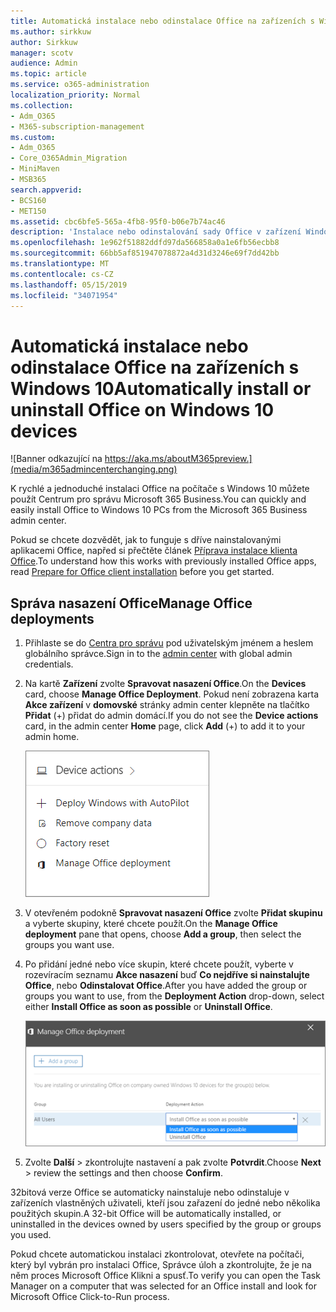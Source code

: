 ```yaml
---
title: Automatická instalace nebo odinstalace Office na zařízeních s Windows 10
ms.author: sirkkuw
author: Sirkkuw
manager: scotv
audience: Admin
ms.topic: article
ms.service: o365-administration
localization_priority: Normal
ms.collection:
- Adm_O365
- M365-subscription-management
ms.custom:
- Adm_O365
- Core_O365Admin_Migration
- MiniMaven
- MSB365
search.appverid:
- BCS160
- MET150
ms.assetid: cbc6bfe5-565a-4fb8-95f0-b06e7b74ac46
description: 'Instalace nebo odinstalování sady Office v zařízení Windows 10 z středisku pro správce Microsoft 365 Business. '
ms.openlocfilehash: 1e962f51882ddfd97da566858a0a1e6fb56ecbb8
ms.sourcegitcommit: 66bb5af851947078872a4d31d3246e69f7dd42bb
ms.translationtype: MT
ms.contentlocale: cs-CZ
ms.lasthandoff: 05/15/2019
ms.locfileid: "34071954"
---
```

# <a name="automatically-install-or-uninstall-office-on-windows-10-devices"></a><span data-ttu-id="52533-103">Automatická instalace nebo odinstalace Office na zařízeních s Windows 10</span><span class="sxs-lookup"><span data-stu-id="52533-103">Automatically install or uninstall Office on Windows 10 devices</span></span>

![Banner odkazující na https://aka.ms/aboutM365preview.](media/m365admincenterchanging.png)

<span data-ttu-id="52533-105">K rychlé a jednoduché instalaci Office na počítače s Windows 10 můžete použít Centrum pro správu Microsoft 365 Business.</span><span class="sxs-lookup"><span data-stu-id="52533-105">You can quickly and easily install Office to Windows 10 PCs from the Microsoft 365 Business admin center.</span></span>
  
<span data-ttu-id="52533-106">Pokud se chcete dozvědět, jak to funguje s dříve nainstalovanými aplikacemi Office, napřed si přečtěte článek [Příprava instalace klienta Office](prepare-for-office-client-deployment.md).</span><span class="sxs-lookup"><span data-stu-id="52533-106">To understand how this works with previously installed Office apps, read [Prepare for Office client installation](prepare-for-office-client-deployment.md) before you get started.</span></span> 
  
## <a name="manage-office-deployments"></a><span data-ttu-id="52533-107">Správa nasazení Office</span><span class="sxs-lookup"><span data-stu-id="52533-107">Manage Office deployments</span></span>

1. <span data-ttu-id="52533-108">Přihlaste se do [Centra pro správu](https://aka.ms/bcsportal) pod uživatelským jménem a heslem globálního správce.</span><span class="sxs-lookup"><span data-stu-id="52533-108">Sign in to the [admin center](https://aka.ms/bcsportal) with global admin credentials.</span></span> 
    
2. <span data-ttu-id="52533-109">Na kartě **Zařízení** zvolte **Spravovat nasazení Office**.</span><span class="sxs-lookup"><span data-stu-id="52533-109">On the **Devices** card, choose **Manage Office Deployment**.</span></span>
      <span data-ttu-id="52533-110">Pokud není zobrazena karta **Akce zařízení** v **domovské** stránky admin center klepněte na tlačítko **Přidat** (+) přidat do admin domácí.</span><span class="sxs-lookup"><span data-stu-id="52533-110">If you do not see the **Device actions** card, in the admin center **Home** page, click **Add** (+) to add it to your admin home.</span></span>
    
    ![Screenshot of the Devices card in the admin center](media/9982e784-dbf9-4a76-a159-bb3e2e5aa23f.png)
  
3. <span data-ttu-id="52533-112">V otevřeném podokně **Spravovat nasazení Office** zvolte **Přidat skupinu** a vyberte skupiny, které chcete použít.</span><span class="sxs-lookup"><span data-stu-id="52533-112">On the **Manage Office deployment** pane that opens, choose **Add a group**, then select the groups you want use.</span></span>
    
4. <span data-ttu-id="52533-113">Po přidání jedné nebo více skupin, které chcete použít, vyberte v rozevíracím seznamu **Akce nasazení** buď **Co nejdříve si nainstalujte Office**, nebo **Odinstalovat Office**.</span><span class="sxs-lookup"><span data-stu-id="52533-113">After you have added the group or groups you want to use, from the **Deployment Action** drop-down, select either **Install Office as soon as possible** or **Uninstall Office**.</span></span>
    
    ![In the Manage Office deployment pane, choose either Install Office as soon as possible, or Uninstall Office.](media/00f24a61-1848-40c0-b037-78d726c7d757.png)
  
5. <span data-ttu-id="52533-115">Zvolte **Další** \> zkontrolujte nastavení a pak zvolte **Potvrdit**.</span><span class="sxs-lookup"><span data-stu-id="52533-115">Choose **Next** \> review the settings and then choose **Confirm**.</span></span>
    
<span data-ttu-id="52533-116">32bitová verze Office se automaticky nainstaluje nebo odinstaluje v zařízeních vlastněných uživateli, kteří jsou zařazení do jedné nebo několika použitých skupin.</span><span class="sxs-lookup"><span data-stu-id="52533-116">A 32-bit Office will be automatically installed, or uninstalled in the devices owned by users specified by the group or groups you used.</span></span>
  
<span data-ttu-id="52533-117">Pokud chcete automatickou instalaci zkontrolovat, otevřete na počítači, který byl vybrán pro instalaci Office, Správce úloh a zkontrolujte, že je na něm proces Microsoft Office Klikni a spusť.</span><span class="sxs-lookup"><span data-stu-id="52533-117">To verify you can open the Task Manager on a computer that was selected for an Office install and look for Microsoft Office Click-to-Run process.</span></span>
  


